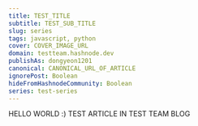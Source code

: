 ```yaml
---
title: TEST_TITLE
subtitle: TEST_SUB_TITLE
slug: series
tags: javascript, python
cover: COVER_IMAGE_URL
domain: testteam.hashnode.dev  
publishAs: dongyeon1201
canonical: CANONICAL_URL_OF_ARTICLE
ignorePost: Boolean
hideFromHashnodeCommunity: Boolean
series: test-series
---
```


HELLO WORLD :)
TEST ARTICLE IN TEST TEAM BLOG